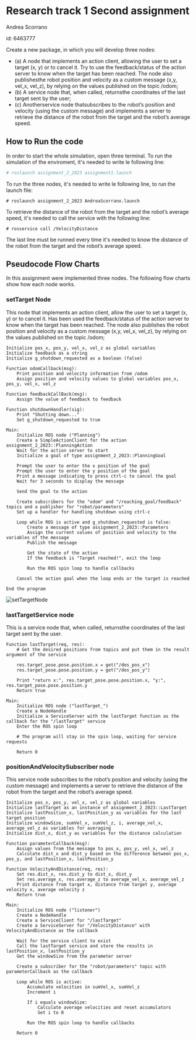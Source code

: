 Research track 1 Second assignment
==================
Andrea Scorrano

id: 6463777

 Create a new package, in which you will develop three nodes:
- (a) A node that implements an action client, allowing the user to set a target (x, y) or to cancel it. Try to use the
feedback/status of the action server to know when the target has been reached. The node also publishesthe
robot position and velocity as a custom message (x,y, vel_x, vel_z), by relying on the values published on the
topic /odom;
- (b) A service node that, when called, returnsthe coordinates of the last target sent by the user;
- (c) Anotherservice node thatsubscribes to the robot’s position and velocity (using the custom message) and
implements a server to retrieve the distance of the robot from the target and the robot’s average speed.

## How to Run the code
In order to start the whole simulation, open three terminal.
To run the simulation of the enviroment, it's needed to write le following line:

```bash
# roslaunch assignment_2_2023 assignment1.launch

```
To run the three nodes, it's needed to write le following line, to run the launch file:

```
# roslaunch assignment_2_2023 AndreaScorrano.launch 
```
To retrieve the distance of the robot from the target and the robot’s average speed, it's needed to call the service with the following line:

```
# rosservice call /VelocityDistance 
```

The last line must be runned every time it's needed to know the distance of the robot from the target and the robot’s average speed. 

## Pseudocode Flow Charts ##

In this assignment were implemented three nodes. The following flow charts show how each node works.

### setTarget Node ###
This node that implements an action client, allow the user to set a target (x, y) or to cancel it. Has been used the feedback/status of the action server to know when the target has been reached. The node also publishes the robot position and velocity as a custom message (x,y, vel_x, vel_z), by relying on the values published on the topic /odom;
```
Initialize pos_x, pos_y, vel_x, vel_z as global variables
Initialize feedback as a string
Initialize g_shutdown_requested as a boolean (false)

Function odomCallback(msg):
    Print position and velocity information from /odom
    Assign position and velocity values to global variables pos_x, pos_y, vel_x, vel_z

Function feedbackCallBack(msg):
    Assign the value of feedback to feedback

Function shutdownHandler(sig):
    Print "Shutting down..."
    Set g_shutdown_requested to true

Main:
    Initialize ROS node ("Planning")
    Create a SimpleActionClient for the action assignment_2_2023::PlanningAction
    Wait for the action server to start
    Initialize a goal of type assignment_2_2023::PlanningGoal

    Prompt the user to enter the x position of the goal
    Prompt the user to enter the y position of the goal
    Print a message indicating to press ctrl-c to cancel the goal
    Wait for 3 seconds to display the message

    Send the goal to the action

    Create subscribers for the "odom" and "/reaching_goal/feedback" topics and a publisher for "robot/parameters"
    Set up a handler for handling shutdown using ctrl-c

    Loop while ROS is active and g_shutdown_requested is false:
        Create a message of type assignment_2_2023::Parameters
        Assign the current values of position and velocity to the variables of the message
        Publish the message

        Get the state of the action
        If the feedback is "Target reached!", exit the loop

        Run the ROS spin loop to handle callbacks

    Cancel the action goal when the loop ends or the target is reached

End the program
```
![setTargetNode](https://github.com/AndreaScorr/ResearchTrackAssignment2AndreaScorrano/assets/40230364/8eac8264-e023-4582-9e70-fcd4095e04f8)

### lastTargetService node ###
This is a service node that, when called, returnsthe coordinates of the last target sent by the user.
```
Function lastTarget(req, res):
    # Get the desired positions from topics and put them in the result argument of the service
    
    res.target_pose.pose.position.x = get("/des_pos_x")
    res.target_pose.pose.position.y = get("/des_pos_y")

    Print "return x:", res.target_pose.pose.position.x, "y:", res.target_pose.pose.position.y
    Return true

Main:
    Initialize ROS node ("lastTarget_")
    Create a NodeHandle
    Initialize a ServiceServer with the lastTarget function as the callback for the "/lastTarget" service
    Enter the ROS spin loop

    # The program will stay in the spin loop, waiting for service requests

    Return 0
```

### positionAndVelocitySubscriber node ###
This service node subscribes to the robot’s position and velocity (using the custom message) and implements a server to retrieve the distance of the robot from the target and the robot’s average speed.

```
Initialize pos_x, pos_y, vel_x, vel_z as global variables
Initialize lastTarget as an instance of assignment_2_2023::LastTarget
Initialize lastPosition_x, lastPosition_y as variables for the last target position
Initialize windowSize, sumVel_x, sumVel_z, i, average_vel_x, average_vel_z as variables for averaging
Initialize dist_x, dist_y as variables for the distance calculation

Function parameterCallback(msg):
    Assign values from the message to pos_x, pos_y, vel_x, vel_z
    Calculate dist_x and dist_y based on the difference between pos_x, pos_y, and lastPosition_x, lastPosition_y

Function VelocityAndDistance(req, res):
    Set res.dist_x, res.dist_y to dist_x, dist_y
    Set res.average_x, res.average_z to average_vel_x, average_vel_z
    Print distance from target x, distance from target y, average velocity x, average velocity z
    Return true

Main:
    Initialize ROS node ("listener")
    Create a NodeHandle
    Create a ServiceClient for "/lastTarget"
    Create a ServiceServer for "/VelocityDistance" with VelocityAndDistance as the callback

    Wait for the service client to exist
    Call the lastTarget service and store the results in lastPosition_x, lastPosition_y
    Get the windowSize from the parameter server

    Create a subscriber for the "robot/parameters" topic with parameterCallback as the callback

    Loop while ROS is active:
        Accumulate velocities in sumVel_x, sumVel_z
        Increment i

        If i equals windowSize:
            Calculate average velocities and reset accumulators
            Set i to 0

        Run the ROS spin loop to handle callbacks

    Return 0

```




